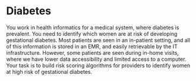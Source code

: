 # Diabetes
You work in health informatics for a medical system, where diabetes is prevalent. You need to identify which women are at risk of developing gestational diabetes. Most patients are seen in an in-patient setting, and all of this information is stored in an EMR, and easily retrievable by the IT infrastructure. However, some patients are seen during in-home visits, where we have lower data accessibility and limited access to a computer. Your task is to build risk scoring algorithms for providers to identify women at high risk of gestational diabetes.
